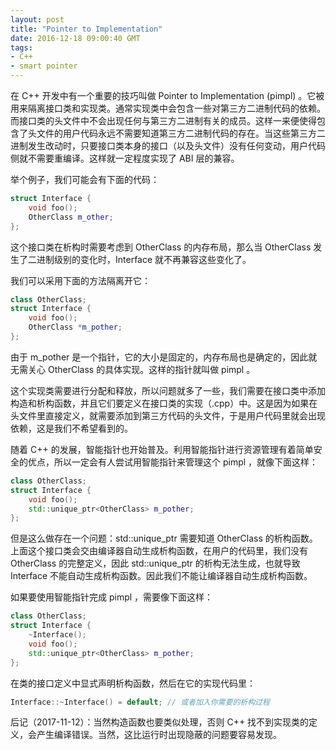 ```yaml
---
layout: post
title: "Pointer to Implementation"
date: 2016-12-18 09:00:40 GMT
tags:
- C++
- smart pointer
---
```


在 C++ 开发中有一个重要的技巧叫做 Pointer to Implementation (pimpl) 。它被用来隔离接口类和实现类。通常实现类中会包含一些对第三方二进制代码的依赖。而接口类的头文件中不会出现任何与第三方二进制有关的成员。这样一来便使得包含了头文件的用户代码永远不需要知道第三方二进制代码的存在。当这些第三方二进制发生改动时，只要接口类本身的接口（以及头文件）没有任何变动，用户代码侧就不需要重编译。这样就一定程度实现了 ABI 层的兼容。

举个例子，我们可能会有下面的代码：

~~~ cpp
struct Interface {
    void foo();
    OtherClass m_other;
};
~~~

这个接口类在析构时需要考虑到 OtherClass 的内存布局，那么当 OtherClass 发生了二进制级别的变化时，Interface 就不再兼容这些变化了。

我们可以采用下面的方法隔离开它：

~~~ cpp
class OtherClass;
struct Interface {
    void foo();
    OtherClass *m_pother;
};
~~~

由于 m_pother 是一个指针，它的大小是固定的，内存布局也是确定的，因此就无需关心 OtherClass 的具体实现。这样的指针就叫做 pimpl 。

这个实现类需要进行分配和释放，所以问题就多了一些，我们需要在接口类中添加构造和析构函数，并且它们要定义在接口类的实现（.cpp）中。这是因为如果在头文件里直接定义，就需要添加到第三方代码的头文件，于是用户代码里就会出现依赖，这是我们不希望看到的。

随着 C++ 的发展，智能指针也开始普及。利用智能指针进行资源管理有着简单安全的优点，所以一定会有人尝试用智能指针来管理这个 pimpl ，就像下面这样：

~~~ cpp
class OtherClass;
struct Interface {
    void foo();
    std::unique_ptr<OtherClass> m_pother;
};
~~~

但是这么做存在一个问题：std::unique_ptr 需要知道 OtherClass 的析构函数。上面这个接口类会交由编译器自动生成析构函数，在用户的代码里，我们没有 OtherClass 的完整定义，因此 std::unique_ptr 的析构无法生成，也就导致 Interface 不能自动生成析构函数。因此我们不能让编译器自动生成析构函数。

如果要使用智能指针完成 pimpl ，需要像下面这样：

~~~ cpp
class OtherClass;
struct Interface {
    ~Interface();
    void foo();
    std::unique_ptr<OtherClass> m_pother;
};
~~~

在类的接口定义中显式声明析构函数，然后在它的实现代码里：

~~~ cpp
Interface::~Interface() = default; // 或者加入你需要的析构过程
~~~

后记（2017-11-12）：当然构造函数也要类似处理，否则 C++ 找不到实现类的定义，会产生编译错误。当然，这比运行时出现隐蔽的问题要容易发现。
